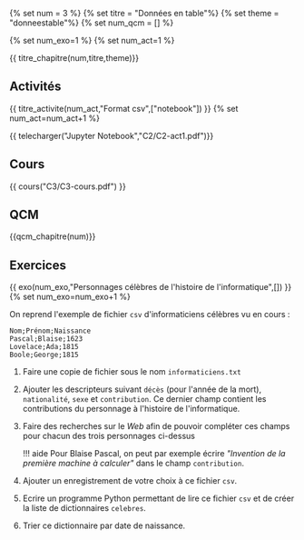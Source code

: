 
{% set num = 3 %}
{% set titre = "Données en table"%}
{% set theme = "donneestable"%}
{% set num_qcm = [] %}

{% set num_exo=1 %}
{% set num_act=1 %}



{{ titre_chapitre(num,titre,theme)}}
 
## Activités 

{{ titre_activite(num_act,"Format csv",["notebook"]) }}
{% set num_act=num_act+1 %}

{{ telecharger("Jupyter Notebook","C2/C2-act1.pdf")}}

## Cours

{{ cours("C3/C3-cours.pdf") }}


## QCM

{{qcm_chapitre(num)}}


## Exercices

{{ exo(num_exo,"Personnages célèbres de l'histoire de l'informatique",[]) }}
{% set num_exo=num_exo+1 %}

On reprend l'exemple de fichier `csv` d'informaticiens célèbres vu en cours :
```csv
Nom;Prénom;Naissance
Pascal;Blaise;1623
Lovelace;Ada;1815
Boole;George;1815
```

1. Faire une copie de fichier sous le nom `informaticiens.txt`
2. Ajouter les descripteurs suivant `décès` (pour l'année de la mort), `nationalité`, `sexe` et `contribution`. Ce dernier champ contient les contributions du personnage à l'histoire de l'informatique. 
3. Faire des recherches sur le *Web* afin de pouvoir compléter ces champs pour chacun des trois personnages ci-dessus

    !!! aide 
        Pour Blaise Pascal, on peut par exemple écrire *"Invention de la première machine à calculer"* dans le champ `contribution`.

4. Ajouter un enregistrement de votre choix à ce fichier `csv`.
5. Ecrire un programme Python permettant de lire ce fichier `csv` et de créer la liste de dictionnaires `celebres`.
6. Trier ce dictionnaire par date de naissance.


